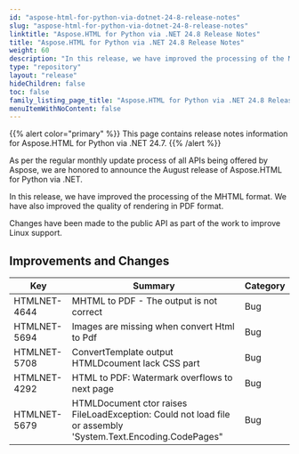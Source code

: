 ```yaml
---
id: "aspose-html-for-python-via-dotnet-24-8-release-notes"
slug: "aspose-html-for-python-via-dotnet-24-8-release-notes"
linktitle: "Aspose.HTML for Python via .NET 24.8 Release Notes"
title: "Aspose.HTML for Python via .NET 24.8 Release Notes"
weight: 60
description: "In this release, we have improved the processing of the MHTML format. We have also improved the quality of rendering in PDF format. Сhanges have been made to the public API as part of the work to improve Linux support."
type: "repository"
layout: "release"
hideChildren: false
toc: false
family_listing_page_title: "Aspose.HTML for Python via .NET 24.8 Release Notes"
menuItemWithNoContent: false
---
```

{{% alert color="primary" %}}
This page contains release notes information for Aspose.HTML for Python via .NET 24.7.
{{% /alert %}}

As per the regular monthly update process of all APIs being offered by Aspose, we are honored to announce the August release of Aspose.HTML for Python via .NET.

In this release, we have improved the processing of the MHTML format. We have also improved the quality of rendering in PDF format.

Сhanges have been made to the public API as part of the work to improve Linux support.


## **Improvements and Changes**

| **Key**      | **Summary**                                                                            | **Category** |
| ------------ | -------------------------------------------------------------------------------------- | ------------ |
| HTMLNET-4644 | MHTML to PDF - The output is not correct | Bug |
| HTMLNET-5694 | Images are missing when convert Html to Pdf | Bug |
| HTMLNET-5708 | ConvertTemplate output HTMLDcoument lack CSS part | Bug |
| HTMLNET-4292 | HTML to PDF: Watermark overflows to next page | Bug |
| HTMLNET-5679 | HTMLDocument ctor raises FileLoadException: Could not load file or assembly 'System.Text.Encoding.CodePages" | Bug |
